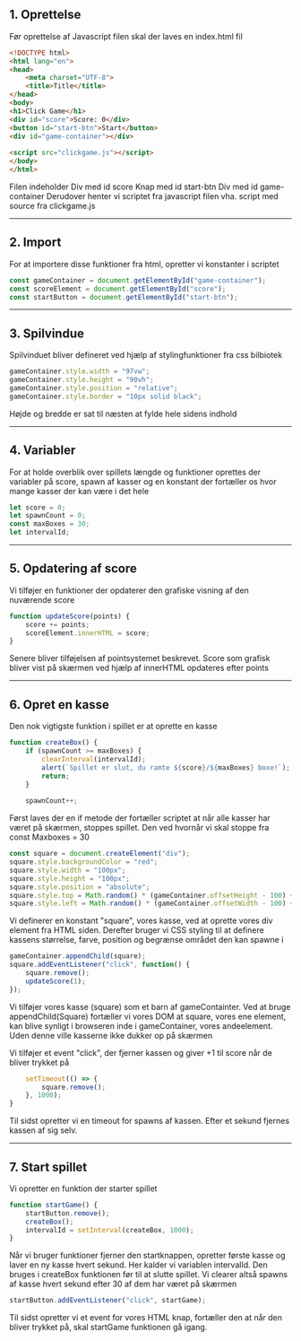 ## 1. Oprettelse
Før oprettelse af Javascript filen skal der laves en index.html fil
```Html
<!DOCTYPE html>  
<html lang="en">  
<head>  
    <meta charset="UTF-8">  
    <title>Title</title>  
</head>  
<body>  
<h1>Click Game</h1>  
<div id="score">Score: 0</div>  
<button id="start-btn">Start</button>  
<div id="game-container"></div>  
  
<script src="clickgame.js"></script>  
</body>  
</html>
```
	
Filen indeholder
	Div med id score
	Knap med id start-btn
	Div med id game-container
Derudover henter vi scriptet fra javascript filen vha.
	script med source fra clickgame.js

---
## 2. Import
For at importere disse funktioner fra html, opretter vi konstanter i scriptet
```Javascript
const gameContainer = document.getElementById("game-container");  
const scoreElement = document.getElementById("score");  
const startButton = document.getElementById("start-btn");
```

---
## 3. Spilvindue
Spilvinduet bliver defineret ved hjælp af stylingfunktioner fra css bilbiotek
```Javascript
gameContainer.style.width = "97vw";  
gameContainer.style.height = "90vh";  
gameContainer.style.position = "relative";  
gameContainer.style.border = "10px solid black";
```
	
Højde og bredde er sat til næsten at fylde hele sidens indhold

---
## 4. Variabler
For at holde overblik over spillets længde og funktioner oprettes der variabler på score, spawn af kasser og en konstant der fortæller os hvor mange kasser der kan være i det hele
```Javascript
let score = 0;  
let spawnCount = 0;  
const maxBoxes = 30;  
let intervalId;
```

---
## 5. Opdatering af score
Vi tilføjer en funktioner der opdaterer den grafiske visning af den nuværende score
```Javascript
function updateScore(points) {  
    score += points;  
    scoreElement.innerHTML = score;  
}
```
	
Senere bliver tilføjelsen af pointsystemet beskrevet. Score som grafisk bliver vist på skærmen ved hjælp af innerHTML opdateres efter points

---
## 6. Opret en kasse
Den nok vigtigste funktion i spillet er at oprette en kasse
```Javascript
function createBox() {  
    if (spawnCount >= maxBoxes) {  
        clearInterval(intervalId);  
        alert(`Spillet er slut, du ramte ${score}/${maxBoxes} boxe!`);  
        return;  
    }  
  
    spawnCount++;
```
	
Først laves der en if metode der fortæller scriptet at når alle kasser har været på skærmen, stoppes spillet. Den ved hvornår vi skal stoppe fra const Maxboxes = 30
	
```Javascript
const square = document.createElement("div");  
square.style.backgroundColor = "red";  
square.style.width = "100px";  
square.style.height = "100px";  
square.style.position = "absolute";  
square.style.top = Math.random() * (gameContainer.offsetHeight - 100) + "px";  
square.style.left = Math.random() * (gameContainer.offsetWidth - 100) + "px";
```
	
Vi definerer en konstant "square", vores kasse, ved at oprette vores div element fra HTML siden. Derefter bruger vi CSS styling til at definere kassens størrelse, farve, position og begrænse området den kan spawne i
	
```javascript
gameContainer.appendChild(square);  
square.addEventListener("click", function() {  
    square.remove();  
    updateScore(1);  
});
```
	
Vi tilføjer vores kasse (square) som et barn af gameContainter. Ved at bruge appendChild(Square) fortæller vi vores DOM at square, vores ene element, kan blive synligt i browseren inde i gameContainer, vores andeelement. Uden denne ville kasserne ikke dukker op på skærmen
	
Vi tilføjer et event "click", der fjerner kassen og giver +1 til score når de bliver trykket på
	
```Javascript
    setTimeout(() => {  
        square.remove();  
    }, 1000);  
}
```
	
Til sidst opretter vi en timeout for spawns af kassen. Efter et sekund fjernes kassen af sig selv.

---
## 7. Start spillet
Vi opretter en funktion der starter spillet
```Javascript
function startGame() {  
    startButton.remove();  
    createBox();  
    intervalId = setInterval(createBox, 1000);  
}
```
	
Når vi bruger funktioner fjerner den startknappen, opretter første kasse og laver en ny kasse hvert sekund. Her kalder vi  variablen intervalId. Den bruges i createBox funktionen før til at slutte spillet. Vi clearer altså spawns af kasse hvert sekund efter 30 af dem har været på skærmen
	
```Javascript
startButton.addEventListener("click", startGame);
```
	
Til sidst opretter vi et event for vores HTML knap, fortæller den at når den bliver trykket på, skal startGame funktionen gå igang.
